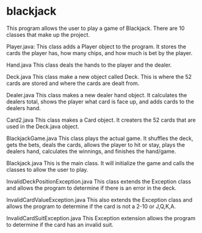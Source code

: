 # blackjack

This program allows the user to play a game of Blackjack.
There are 10 classes that make up the project.

Player.java:
  This class adds a Player object to the program. It stores the cards the player has, how many chips, and how much is bet by the player.
  
Hand.java
  This class deals the hands to the player and the dealer.
  
Deck.java
  This class make a new object called Deck. This is where the 52 cards are stored and where the cards are dealt from.
  
Dealer.java
  This class makes a new dealer hand object. It calculates the dealers total, shows the player what card is face up, and adds cards to the dealers hand.

Card2.java
  This class makes a Card object. It creaters the 52 cards that are used in the Deck.java object.
  
BlackjackGame.java
  This class plays the actual game. It shuffles the deck, gets the bets, deals the cards, allows the player to hit or stay, plays the dealers hand, calculates the
  winnings, and finishes the hand/game.
  
Blackjack.java
  This is the main class. It will initialize the game and calls the classes to allow the user to play.
  
InvalidDeckPositionException.java
  This class extends the Exception class and allows the program to determine if there is an error in the deck.
  
InvalidCardValueException.java
  This also extends the Exception class and allows the program to determine if the card is not a 2-10 or J,Q,K,A.
  
InvalidCardSuitException.java
  This Exception extension allows the program to determine if the card has an invalid suit.
